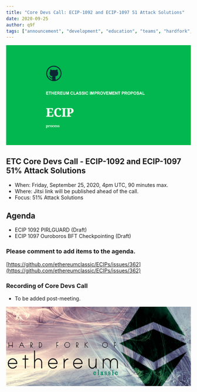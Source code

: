 ```yaml
---
title: "Core Devs Call: ECIP-1092 and ECIP-1097 51 Attack Solutions"
date: 2020-09-25
author: q9f
tags: ["announcement", "development", "education", "teams", "hardfork", "media"]
---
```


![ETC Core Devs Call - ECIP-1092 and ECIP-1097 51 Attack Solutions](./ethereum_classic_ecip_wallpaper.png)

## ETC Core Devs Call - ECIP-1092 and ECIP-1097 51% Attack Solutions

* When: Friday, September 25, 2020, 4pm UTC, 90 minutes max.
* Where: Jitsi link will be published ahead of the call.
* Focus: 51% Attack Solutions

## Agenda

* ECIP 1092 PIRLGUARD (Draft)
* ECIP 1097 Ouroboros BFT Checkpointing (Draft)

### Please comment to add items to the agenda.

[https://github.com/ethereumclassic/ECIPs/issues/362](https://github.com/ethereumclassic/ECIPs/issues/362)

### Recording of Core Devs Call

* To be added post-meeting.

![ETC Core Devs Call - ECIP-1092 and ECIP-1097 51 Attack Solutions](./hardfork_etc.png)
